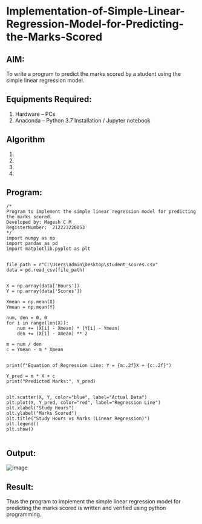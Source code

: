 # Implementation-of-Simple-Linear-Regression-Model-for-Predicting-the-Marks-Scored

## AIM:
To write a program to predict the marks scored by a student using the simple linear regression model.

## Equipments Required:
1. Hardware – PCs
2. Anaconda – Python 3.7 Installation / Jupyter notebook

## Algorithm
1. 
2. 
3. 
4. 

## Program:
```
/*
Program to implement the simple linear regression model for predicting the marks scored.
Developed by: Magesh C M
RegisterNumber:  212223220053
*/
import numpy as np
import pandas as pd
import matplotlib.pyplot as plt


file_path = r"C:\Users\admin\Desktop\student_scores.csv" 
data = pd.read_csv(file_path)


X = np.array(data['Hours'])
Y = np.array(data['Scores'])

Xmean = np.mean(X)
Ymean = np.mean(Y)

num, den = 0, 0
for i in range(len(X)):
    num += (X[i] - Xmean) * (Y[i] - Ymean)
    den += (X[i] - Xmean) ** 2

m = num / den
c = Ymean - m * Xmean


print(f"Equation of Regression Line: Y = {m:.2f}X + {c:.2f}")

Y_pred = m * X + c
print("Predicted Marks:", Y_pred)


plt.scatter(X, Y, color="blue", label="Actual Data")
plt.plot(X, Y_pred, color="red", label="Regression Line")
plt.xlabel("Study Hours")
plt.ylabel("Marks Scored")
plt.title("Study Hours vs Marks (Linear Regression)")
plt.legend()
plt.show()


```

## Output:
![image](https://github.com/user-attachments/assets/3b9c884a-139b-4497-b62d-755eaa1b4e05)



## Result:
Thus the program to implement the simple linear regression model for predicting the marks scored is written and verified using python programming.
